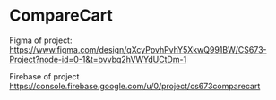 # CompareCart

Figma of project: https://www.figma.com/design/qXcyPpvhPvhY5XkwQ991BW/CS673-Project?node-id=0-1&t=bvvbq2hVWYdUCtDm-1

Firebase of project https://console.firebase.google.com/u/0/project/cs673comparecart
